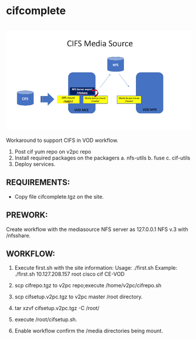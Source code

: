 # cifcomplete
#
#

![CIFS diagram](diagrm.png)

Workaround to support CIFS in VOD workflow.
1. Post cif yum repo on v2pc repo
2. Install required packages on the packagers
   a. nfs-utils
   b. fuse
   c. cif-utils
3. Deploy services.

REQUIREMENTS:
------------
+ Copy file cifcomplete.tgz on the site.


PREWORK:
-----
 Create workflow with the mediasource NFS server as 127.0.0.1 NFS v.3 with /nfsshare.

WORKFLOW:
--------
1. Execute first.sh with the site information:
   Usage: ./first.sh <cif server> <user> <password> <cif directory> <VOD MCE name>
Example: ./first.sh 10.127.208.157 root cisco cif CE-VOD

2. scp cifrepo.tgz to v2pc repo;execute /home/v2pc/cifrepo.sh
3. scp cifsetup.v2pc.tgz to v2pc master /root directory.
4. tar xzvf cifsetup.v2pc.tgz -C /root/
3. execute /root/cifsetup.sh.
4. Enable workflow confirm the /media directories being mount.

